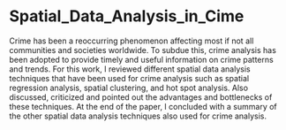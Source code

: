 # Spatial_Data_Analysis_in_Cime
Crime has been a reoccurring phenomenon affecting most if not all communities and societies worldwide. To subdue this, crime analysis has been adopted to provide timely and useful information on crime patterns and trends. For this work, I reviewed different spatial data analysis techniques that have been used for crime analysis such as spatial regression analysis, spatial clustering, and hot spot analysis. Also discussed, criticized and pointed out the advantages and bottlenecks of these techniques. At the end of the paper, I concluded with a summary of the other spatial data analysis techniques also used for crime analysis.


